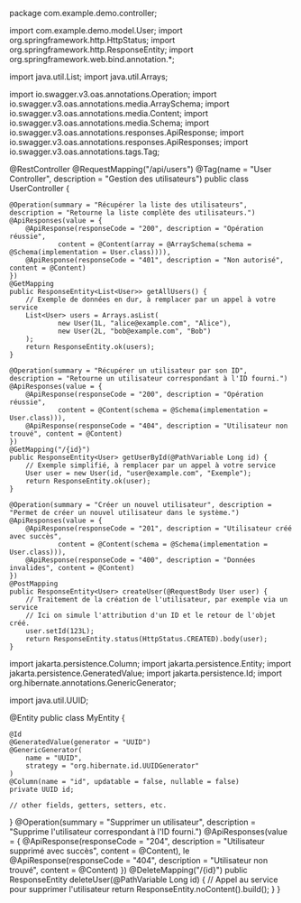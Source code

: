 package com.example.demo.controller;

import com.example.demo.model.User;
import org.springframework.http.HttpStatus;
import org.springframework.http.ResponseEntity;
import org.springframework.web.bind.annotation.*;

import java.util.List;
import java.util.Arrays;

import io.swagger.v3.oas.annotations.Operation;
import io.swagger.v3.oas.annotations.media.ArraySchema;
import io.swagger.v3.oas.annotations.media.Content;
import io.swagger.v3.oas.annotations.media.Schema;
import io.swagger.v3.oas.annotations.responses.ApiResponse;
import io.swagger.v3.oas.annotations.responses.ApiResponses;
import io.swagger.v3.oas.annotations.tags.Tag;

@RestController
@RequestMapping("/api/users")
@Tag(name = "User Controller", description = "Gestion des utilisateurs")
public class UserController {

    @Operation(summary = "Récupérer la liste des utilisateurs", description = "Retourne la liste complète des utilisateurs.")
    @ApiResponses(value = {
        @ApiResponse(responseCode = "200", description = "Opération réussie",
                content = @Content(array = @ArraySchema(schema = @Schema(implementation = User.class)))),
        @ApiResponse(responseCode = "401", description = "Non autorisé", content = @Content)
    })
    @GetMapping
    public ResponseEntity<List<User>> getAllUsers() {
        // Exemple de données en dur, à remplacer par un appel à votre service
        List<User> users = Arrays.asList(
                new User(1L, "alice@example.com", "Alice"),
                new User(2L, "bob@example.com", "Bob")
        );
        return ResponseEntity.ok(users);
    }

    @Operation(summary = "Récupérer un utilisateur par son ID", description = "Retourne un utilisateur correspondant à l'ID fourni.")
    @ApiResponses(value = {
        @ApiResponse(responseCode = "200", description = "Opération réussie",
                content = @Content(schema = @Schema(implementation = User.class))),
        @ApiResponse(responseCode = "404", description = "Utilisateur non trouvé", content = @Content)
    })
    @GetMapping("/{id}")
    public ResponseEntity<User> getUserById(@PathVariable Long id) {
        // Exemple simplifié, à remplacer par un appel à votre service
        User user = new User(id, "user@example.com", "Exemple");
        return ResponseEntity.ok(user);
    }

    @Operation(summary = "Créer un nouvel utilisateur", description = "Permet de créer un nouvel utilisateur dans le système.")
    @ApiResponses(value = {
        @ApiResponse(responseCode = "201", description = "Utilisateur créé avec succès",
                content = @Content(schema = @Schema(implementation = User.class))),
        @ApiResponse(responseCode = "400", description = "Données invalides", content = @Content)
    })
    @PostMapping
    public ResponseEntity<User> createUser(@RequestBody User user) {
        // Traitement de la création de l'utilisateur, par exemple via un service
        // Ici on simule l'attribution d'un ID et le retour de l'objet créé.
        user.setId(123L);
        return ResponseEntity.status(HttpStatus.CREATED).body(user);
    }
import jakarta.persistence.Column;
import jakarta.persistence.Entity;
import jakarta.persistence.GeneratedValue;
import jakarta.persistence.Id;
import org.hibernate.annotations.GenericGenerator;

import java.util.UUID;

@Entity
public class MyEntity {

    @Id
    @GeneratedValue(generator = "UUID")
    @GenericGenerator(
        name = "UUID",
        strategy = "org.hibernate.id.UUIDGenerator"
    )
    @Column(name = "id", updatable = false, nullable = false)
    private UUID id;

    // other fields, getters, setters, etc.
}
    @Operation(summary = "Supprimer un utilisateur", description = "Supprime l'utilisateur correspondant à l'ID fourni.")
    @ApiResponses(value = {
        @ApiResponse(responseCode = "204", description = "Utilisateur supprimé avec succès", content = @Content), le
        @ApiResponse(responseCode = "404", description = "Utilisateur non trouvé", content = @Content)
    })
    @DeleteMapping("/{id}")
    public ResponseEntity<Void> deleteUser(@PathVariable Long id) {
        // Appel au service pour supprimer l'utilisateur
        return ResponseEntity.noContent().build();
    }
}
